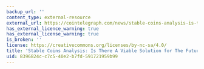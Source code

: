 ```yaml
---
backup_url: ''
content_type: external-resource
external_url: https://cointelegraph.com/news/stable-coins-analysis-is-there-a-viable-solution-for-the-future
has_external_licence_warning: true
has_external_license_warning: true
is_broken: ''
license: https://creativecommons.org/licenses/by-nc-sa/4.0/
title: 'Stable Coins Analysis: Is There A Viable Solution for The Future?'
uid: 8396824c-c7c5-40e2-b7fd-591721959b99
---
```

